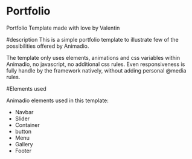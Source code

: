 # Portfolio
Portfolio Template made with love by Valentin

#description
This is a simple portfolio template to illustrate few of the possibilities offered by 
Animadio.

The template only uses elements, animations and css variables within Animadio, no javascript,
 no additional css rules. Even responsiveness is fully handle by the framework natively,
 without adding personal @media rules.
 
 #Elements used
 
 Animadio elements used in this template:
 +  Navbar
 +  Slider
 +  Container
 +  button
 +  Menu
 +  Gallery
 +  Footer
 
 
 

   
